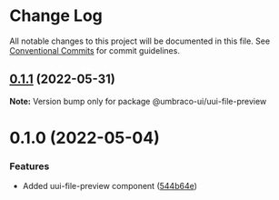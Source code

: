 # Change Log

All notable changes to this project will be documented in this file.
See [Conventional Commits](https://conventionalcommits.org) for commit guidelines.

## [0.1.1](https://github.com/umbraco/Umbraco.UI/compare/@umbraco-ui/uui-file-preview@0.1.0...@umbraco-ui/uui-file-preview@0.1.1) (2022-05-31)

**Note:** Version bump only for package @umbraco-ui/uui-file-preview

# 0.1.0 (2022-05-04)

### Features

- Added uui-file-preview component ([544b64e](https://github.com/umbraco/Umbraco.UI/commit/544b64e01c4560ef391ab368b845d8a6b7d84208))
